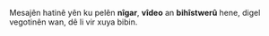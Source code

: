 Mesajên hatinê yên ku pelên **nîgar**, **vîdeo** an **bihîstwerû** hene, digel vegotinên wan, dê li vir xuya bibin.
